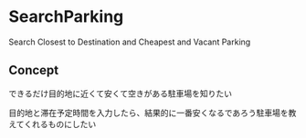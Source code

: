 # SearchParking
Search Closest to Destination and Cheapest and Vacant Parking

## Concept
できるだけ目的地に近くて安くて空きがある駐車場を知りたい

目的地と滞在予定時間を入力したら、結果的に一番安くなるであろう駐車場を教えてくれるものにしたい
